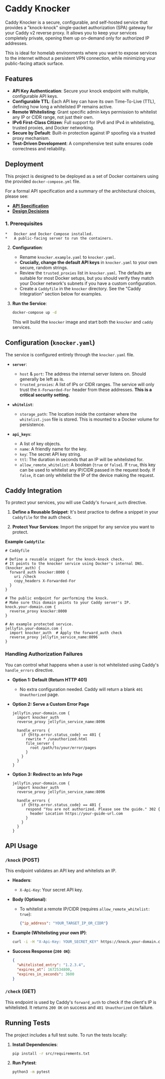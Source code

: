 # Caddy Knocker

Caddy Knocker is a secure, configurable, and self-hosted service that provides a "knock-knock" single-packet authorization (SPA) gateway for your Caddy v2 reverse proxy. It allows you to keep your services completely private, opening them up on-demand only for authorized IP addresses.

This is ideal for homelab environments where you want to expose services to the internet without a persistent VPN connection, while minimizing your public-facing attack surface.

 <!-- Placeholder for diagram -->

## Features

*   **API Key Authentication**: Secure your knock endpoint with multiple, configurable API keys.
*   **Configurable TTL**: Each API key can have its own Time-To-Live (TTL), defining how long a whitelisted IP remains active.
*   **Remote Whitelisting**: Grant specific admin keys permission to whitelist any IP or CIDR range, not just their own.
*   **IPv6 First-Class Citizen**: Full support for IPv6 and IPv4 in whitelisting, trusted proxies, and Docker networking.
*   **Secure by Default**: Built-in protection against IP spoofing via a trusted proxy mechanism.
*   **Test-Driven Development**: A comprehensive test suite ensures code correctness and reliability.

## Deployment

This project is designed to be deployed as a set of Docker containers using the provided `docker-compose.yml` file.

For a formal API specification and a summary of the architectural choices, please see:

*   [**API Specification**](./API_SPEC.md)
*   [**Design Decisions**](./DESIGN_DECISIONS.md)

### 1. Prerequisites
    *   Docker and Docker Compose installed.
    *   A public-facing server to run the containers.

2.  **Configuration**:
    *   Rename `knocker.example.yaml` to `knocker.yaml`.
    *   **Crucially, change the default API keys** in `knocker.yaml` to your own secure, random strings.
    *   Review the `trusted_proxies` list in `knocker.yaml`. The defaults are suitable for most Docker setups, but you should verify they match your Docker network's subnets if you have a custom configuration.
    *   Create a `Caddyfile` in the `knocker` directory. See the "Caddy Integration" section below for examples.

3.  **Run the Service**:
    ```bash
    docker-compose up -d
    ```
    This will build the `knocker` image and start both the `knocker` and `caddy` services.

## Configuration (`knocker.yaml`)

The service is configured entirely through the `knocker.yaml` file.

*   **`server`**:
    *   `host` & `port`: The address the internal server listens on. Should generally be left as is.
    *   `trusted_proxies`: A list of IPs or CIDR ranges. The service will only trust the `X-Forwarded-For` header from these addresses. **This is a critical security setting.**

*   **`whitelist`**:
    *   `storage_path`: The location inside the container where the `whitelist.json` file is stored. This is mounted to a Docker volume for persistence.

*   **`api_keys`**:
    *   A list of key objects.
    *   `name`: A friendly name for the key.
    *   `key`: The secret API key string.
    *   `ttl`: The duration in seconds that an IP will be whitelisted for.
    *   `allow_remote_whitelist`: A boolean (`true` or `false`). If `true`, this key can be used to whitelist any IP/CIDR passed in the request body. If `false`, it can only whitelist the IP of the device making the request.

## Caddy Integration

To protect your services, you will use Caddy's `forward_auth` directive.

1.  **Define a Reusable Snippet**: It's best practice to define a snippet in your `Caddyfile` for the auth check.

2.  **Protect Your Services**: Import the snippet for any service you want to protect.

**Example `Caddyfile`**:

```caddyfile
# Caddyfile

# Define a reusable snippet for the knock-knock check.
# It points to the knocker service using Docker's internal DNS.
(knocker_auth) {
  forward_auth knocker:8000 {
    uri /check
    copy_headers X-Forwarded-For
  }
}

# The public endpoint for performing the knock.
# Make sure this domain points to your Caddy server's IP.
knock.your-domain.com {
  reverse_proxy knocker:8000
}

# An example protected service.
jellyfin.your-domain.com {
  import knocker_auth  # Apply the forward_auth check
  reverse_proxy jellyfin_service_name:8096
}
```

### Handling Authorization Failures

You can control what happens when a user is not whitelisted using Caddy's `handle_errors` directive.

*   **Option 1: Default (Return HTTP 401)**
    *   No extra configuration needed. Caddy will return a blank `401 Unauthorized` page.

*   **Option 2: Serve a Custom Error Page**
    ```caddyfile
    jellyfin.your-domain.com {
      import knocker_auth
      reverse_proxy jellyfin_service_name:8096

      handle_errors {
        if {http.error.status_code} == 401 {
          rewrite * /unauthorized.html
          file_server {
            root /path/to/your/error/pages
          }
        }
      }
    }
    ```

*   **Option 3: Redirect to an Info Page**
    ```caddyfile
    jellyfin.your-domain.com {
      import knocker_auth
      reverse_proxy jellyfin_service_name:8096

      handle_errors {
        if {http.error.status_code} == 401 {
          respond "You are not authorized. Please see the guide." 302 {
            header Location https://your-guide-url.com
          }
        }
      }
    }
    ```

## API Usage

### `/knock` (POST)

This endpoint validates an API key and whitelists an IP.

*   **Headers**:
    *   `X-Api-Key`: Your secret API key.

*   **Body (Optional)**:
    *   To whitelist a remote IP/CIDR (requires `allow_remote_whitelist: true`):
        ```json
        {"ip_address": "YOUR_TARGET_IP_OR_CIDR"}
        ```

*   **Example (Whitelisting your own IP)**:
    ```bash
    curl -i -H "X-Api-Key: YOUR_SECRET_KEY" https://knock.your-domain.com/knock
    ```

*   **Success Response (`200 OK`)**:
    ```json
    {
      "whitelisted_entry": "1.2.3.4",
      "expires_at": 1672534800,
      "expires_in_seconds": 3600
    }
    ```

### `/check` (GET)

This endpoint is used by Caddy's `forward_auth` to check if the client's IP is whitelisted. It returns `200 OK` on success and `401 Unauthorized` on failure.

## Running Tests

The project includes a full test suite. To run the tests locally:

1.  **Install Dependencies**:
    ```bash
    pip install -r src/requirements.txt
    ```

2.  **Run Pytest**:
    ```bash
    python3 -m pytest